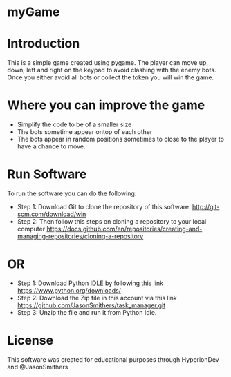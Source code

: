# myGame

Introduction
============

This is a simple game created using pygame. The player can move up, down, left and right on the keypad to avoid clashing with the enemy bots. Once you either avoid all bots or collect the token
you will win the game.

Where you can improve the game
==============================

* Simplify the code to be of a smaller size
* The bots sometime appear ontop of each other
* The bots appear in random positions sometimes to close to the player to have a chance to move.

Run Software
============
To run the software you can do the following:
 * Step 1: Download Git to clone the repository of this software. http://git-scm.com/download/win
 * Step 2: Then follow this steps on cloning a repository to your local computer https://docs.github.com/en/repositories/creating-and-managing-repositories/cloning-a-repository
 
 OR
 ==
 
 * Step 1: Download Python IDLE by following this link https://www.python.org/downloads/
 * Step 2: Download the Zip file in this account via this link https://github.com/JasonSmithers/task_manager.git
 * Step 3: Unzip the file and run it from Python Idle.
 
  License
 =======
 
 This software was created for educational purposes through HyperionDev and @JasonSmithers

